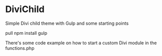 # DiviChild

Simple Divi child theme with Gulp and some starting points

pull
npm install
gulp

There's some code example on how to start a custom Divi module in the functions.php
